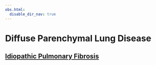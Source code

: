 ```yaml
---
obs.html:
  disable_dir_nav: true
---
```

   
# Diffuse Parenchymal Lung Disease   
   
## [Idiopathic Pulmonary Fibrosis](../../Pulmonary%20Medicine/Diffuse%20Parenchymal%20Lung%20Disease/Idiopathic%20Pulmonary%20Fibrosis.md)